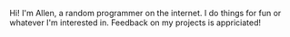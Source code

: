 Hi! I'm Allen, a random programmer on the internet. I do things for fun or whatever I'm interested in. Feedback on my projects is appriciated!

<!---
Zeeoneoof/Zeeoneoof is a ✨ special ✨ repository because its `README.md` (this file) appears on your GitHub profile.
You can click the Preview link to take a look at your changes.
--->

